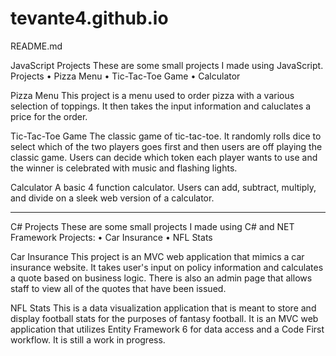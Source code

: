 # tevante4.github.io
README.md

JavaScript Projects
These are some small projects I made using JavaScript.
Projects
• Pizza Menu
• Tic-Tac-Toe Game
• Calculator

Pizza Menu
This project is a menu used to order pizza with a various selection of toppings. It then takes the
input information and caluclates a price for the order.

Tic-Tac-Toe Game
The classic game of tic-tac-toe. It randomly rolls dice to select which of the two players goes first
and then users are off playing the classic game. Users can decide which token each player wants
to use and the winner is celebrated with music and flashing lights.

Calculator
A basic 4 function calculator. Users can add, subtract, multiply, and divide on a sleek web version
of a calculator.



----------------------------------------------------------------------------------------------------------------------

C# Projects
These are some small projects I made using C# and NET Framework
Projects:
• Car Insurance
• NFL Stats

Car Insurance
This project is an MVC web application that mimics a car insurance website. It takes user's input
on policy information and calculates a quote based on business logic. There is also an admin
page that allows staff to view all of the quotes that have been issued.

NFL Stats
This is a data visualization application that is meant to store and display football stats for the
purposes of fantasy football. It is an MVC web application that utilizes Entity Framework 6 for
data access and a Code First workflow. It is still a work in progress.
